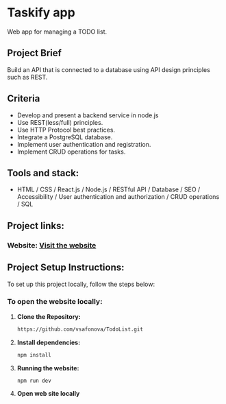 # Taskify app

Web app for managing a TODO list.

## Project Brief
Build an API that is connected to a database using API design principles such as REST.

## Criteria
<ul>
  <li>Develop and present a backend service in node.js</li>
   <li>Use REST(less/full) principles.</li>
   <li>Use HTTP Protocol best practices.</li>
   <li>Integrate a PostgreSQL database.</li>
   <li>Implement user authentication and registration.</li>
    <li>Implement CRUD operations for tasks.</li>
</ul>

## Tools and stack:

- HTML / CSS / React.js / Node.js / RESTful API / Database / SEO / Accessibility / User authentication and authorization / CRUD operations / SQL

## Project links:

### Website: [Visit the website](https://todo-list-gules-xi.vercel.app/)

## Project Setup Instructions:
To set up this project locally, follow the steps below:

### To open the website locally:

1. **Clone the Repository:**

    ```bash
    https://github.com/vsafonova/TodoList.git
    ```

2. **Install dependencies:**

    ```bash
    npm install
    ```
3. **Running the website:**

    ```bash
    npm run dev
    ```    

4. **Open web site locally**

